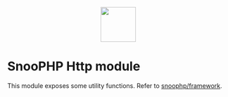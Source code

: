 <p align="center"><img src="https://image.ibb.co/mHMgrm/snoophp.png" width="80"></p>

# SnooPHP Http module

This module exposes some utility functions. Refer to [snoophp/framework](https://github.com/snoophp/framework).